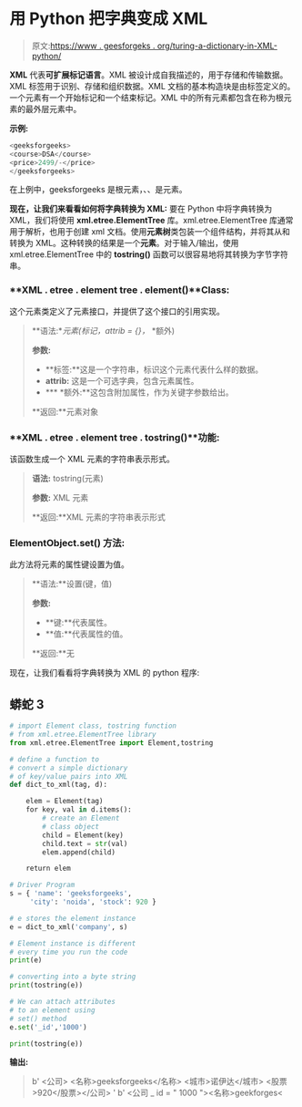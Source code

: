 # 用 Python 把字典变成 XML

> 原文:[https://www . geesforgeks . org/turing-a-dictionary-in-XML-python/](https://www.geeksforgeeks.org/turning-a-dictionary-into-xml-in-python/)

**XML** 代表**可扩展标记语言**。XML 被设计成自我描述的，用于存储和传输数据。XML 标签用于识别、存储和组织数据。XML 文档的基本构造块是由标签定义的。一个元素有一个开始标记和一个结束标记。XML 中的所有元素都包含在称为根元素的最外层元素中。

**示例:**

```py
<geeksforgeeks>
<course>DSA</course>
<price>2499/-</price>
</geeksforgeeks>
```

在上例中，geeksforgeeks 是根元素，<course>、<price>、<price>是元素。</price></price></course>

**现在，让我们来看看如何将字典转换为 XML:**
要在 Python 中将字典转换为 XML，我们将使用 **xml.etree.ElementTree** 库。xml.etree.ElementTree 库通常用于解析，也用于创建 xml 文档。使用**元素树**类包装一个组件结构，并将其从和转换为 XML。这种转换的结果是一个**元素**。对于输入/输出，使用 xml.etree.ElementTree 中的 **tostring()** 函数可以很容易地将其转换为字节字符串。

### **XML . etree . element tree . element()****Class:**

这个元素类定义了元素接口，并提供了这个接口的引用实现。

> **语法:**元素(标记，attrib = {}，* *额外)
> 
> **参数:**
> 
> *   **标签:**这是一个字符串，标识这个元素代表什么样的数据。
> *   **attrib:** 这是一个可选字典，包含元素属性。
> *   *** *额外:**这包含附加属性，作为关键字参数给出。
> 
> **返回:**元素对象

### **XML . etree . element tree . tostring()****功能:**

该函数生成一个 XML 元素的字符串表示形式。

> **语法:** tostring(元素)
> 
> **参数:** XML 元素
> 
> **返回:**XML 元素的字符串表示形式

### **ElementObject.set()** **方法:**

此方法将元素的属性键设置为值。

> **语法:**设置(键，值)
> 
> **参数:**
> 
> *   **键:**代表属性。
> *   **值:**代表属性的值。
> 
> **返回:**无

现在，让我们看看将字典转换为 XML 的 python 程序:

## 蟒蛇 3

```py
# import Element class, tostring function
# from xml.etree.ElementTree library
from xml.etree.ElementTree import Element,tostring

# define a function to
# convert a simple dictionary
# of key/value pairs into XML
def dict_to_xml(tag, d):

    elem = Element(tag)
    for key, val in d.items():
        # create an Element
        # class object
        child = Element(key)
        child.text = str(val)
        elem.append(child)

    return elem

# Driver Program
s = { 'name': 'geeksforgeeks',
     'city': 'noida', 'stock': 920 }

# e stores the element instance
e = dict_to_xml('company', s)

# Element instance is different
# every time you run the code
print(e)

# converting into a byte string
print(tostring(e))

# We can attach attributes
# to an element using
# set() method
e.set('_id','1000')

print(tostring(e))
```

**输出:**

> <element at="">b' <公司> <名称>geeksforgeeks</名称> <城市>诺伊达</城市> <股票>920</股票></公司> '
> b' <公司 _ id = " 1000 "><名称>geekforges<</element>